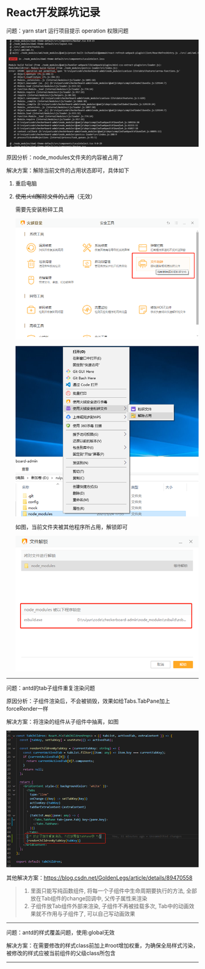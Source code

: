 # React开发踩坑记录

问题：yarn start 运行项目提示 operation 权限问题

![](/images/2021-05-24-17-57-46.png)

原因分析：node_modules文件夹的内容被占用了

解决方案：解除当前文件的占用状态即可，具体如下

1. 重启电脑

2. ~~使用*火绒*解除文件的占用~~（无效）

    需要先安装粉碎工具

    ![](/images/2021-05-24-18-02-01.png)

    ![](/images/2021-05-24-18-00-46.png)

    如图，当前文件夹被其他程序所占用，解锁即可

    ![](/images/2021-05-24-18-01-29.png)

----

问题：antd的tab子组件重复渲染问题

原因分析：子组件渲染后，不会被销毁，效果如给Tabs.TabPane加上forceRender一样

解决方案：将渲染的组件从子组件中抽离，如图

![](/images/2021-05-31-15-29-55.png)

其他解决方案：https://blog.csdn.net/GoldenLegs/article/details/89470558

> 1. 里面只能写纯函数组件, 将每一个子组件中生命周期要执行的方法, 全部放在Tab组件的change回调中, 父传子属性来渲染
> 2. 子组件放Tab组件外部来渲染, 子组件不再被挂载多次, Tab中的动画效果就不作用与子组件了, 可以自己写动画效果

----

问题：antd的样式覆盖问题，使用:global无效

解决方案：在需要修改的样式class前加上#root增加权重，为确保全局样式污染，被修改的样式应被当前组件的父级class所包含

----


